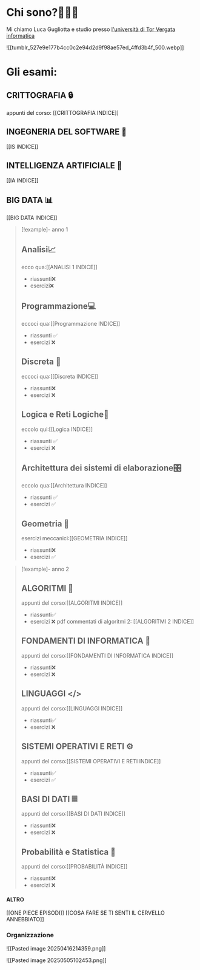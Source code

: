 # Chi sono?👨🏻‍💻
Mi chiamo Luca Gugliotta e studio presso [l'università di Tor Vergata informatica](https://web.uniroma2.it/)

![[tumblr_527e9e177b4cc0c2e94d2d9f98ae57ed_4ffd3b4f_500.webp]]

# Gli esami:

## CRITTOGRAFIA 🔒
appunti del corso: [[CRITTOGRAFIA INDICE]]
## INGEGNERIA DEL SOFTWARE 🧩
[[IS INDICE]]
## INTELLIGENZA ARTIFICIALE 🤖
[[IA INDICE]]
## BIG DATA 📊
[[BIG DATA INDICE]]





>[!example]- anno 1
>## Analisi📈
>ecco qua:[[ANALISI 1 INDICE]]
>- riassunti❌
>- esercizi❌
>## Programmazione💻
>eccoci qua:[[Programmazione INDICE]]
>- riassunti ✅
>- esercizi ❌
>## Discreta 🧮
>eccoci qua:[[Discreta INDICE]]
>- riassunti❌
>- esercizi ❌
>## Logica e Reti Logiche🧠
>eccolo qui:[[Logica INDICE]]
>- riassunti ✅
>- esercizi ❌
>## Architettura dei sistemi di elaborazione🎛
>eccolo qua:[[Architettura INDICE]]
>- riassunti ✅
>- esercizi ✅
>## Geometria 📐
>esercizi meccanici:[[GEOMETRIA INDICE]]
>- riassunti❌
>- esercizi ✅


>[!example]- anno 2
> ## ALGORITMI 🎯
> appunti del corso:[[ALGORITMI INDICE]]
> - riassunti✅
> - esercizi ❌
> pdf commentati di algoritmi 2:
> [[ALGORITMI 2 INDICE]]
> ## FONDAMENTI DI INFORMATICA 🤖
> appunti del corso:[[FONDAMENTI DI INFORMATICA INDICE]]
> - riassunti❌
> - esercizi ❌
> ## LINGUAGGI </>
> appunti del corso:[[LINGUAGGI INDICE]]
> - riassunti✅
> - esercizi ❌
> ## SISTEMI OPERATIVI E RETI ⚙️
> appunti del corso:[[SISTEMI OPERATIVI E RETI INDICE]]
> - riassunti✅
> - esercizi ✅
> 
> ## BASI DI DATI 𝄜
> appunti del corso:[[BASI DI DATI INDICE]]
> - riassunti❌
> - esercizi ❌
> ## Probabilità e Statistica 🎲
> appunti del corso:[[PROBABILITÀ INDICE]]
> - riassunti❌
> - esercizi ❌

#### ALTRO
[[ONE PIECE EPISODI]]
[[COSA FARE SE TI SENTI IL CERVELLO ANNEBBIATO]]
### Organizzazione
![[Pasted image 20250416214359.png]]

![[Pasted image 20250505102453.png]]
